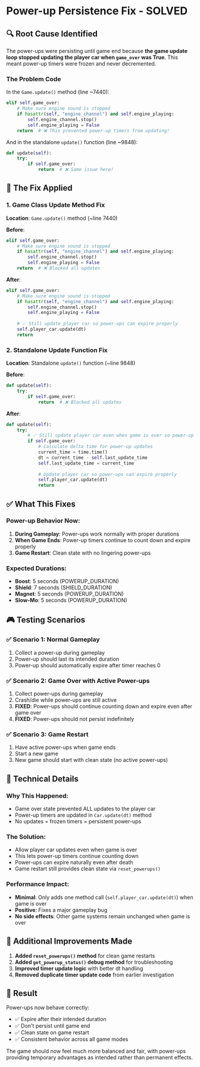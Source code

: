 # Power-up Persistence Fix - SOLVED

## 🔍 Root Cause Identified

The power-ups were persisting until game end because **the game update loop stopped updating the player car when `game_over` was True**. This meant power-up timers were frozen and never decremented.

### The Problem Code

In the `Game.update()` method (line ~7440):
```python
elif self.game_over:
    # Make sure engine sound is stopped
    if hasattr(self, "engine_channel") and self.engine_playing:
        self.engine_channel.stop()
        self.engine_playing = False
    return  # ❌ This prevented power-up timers from updating!
```

And in the standalone `update()` function (line ~9848):
```python
def update(self):
    try:
        if self.game_over:
            return  # ❌ Same issue here!
```

## 🔧 The Fix Applied

### 1. Game Class Update Method Fix
**Location**: `Game.update()` method (~line 7440)

**Before**:
```python
elif self.game_over:
    # Make sure engine sound is stopped
    if hasattr(self, "engine_channel") and self.engine_playing:
        self.engine_channel.stop()
        self.engine_playing = False
    return  # ❌ Blocked all updates
```

**After**:
```python
elif self.game_over:
    # Make sure engine sound is stopped
    if hasattr(self, "engine_channel") and self.engine_playing:
        self.engine_channel.stop()
        self.engine_playing = False
    
    # ✅ Still update player car so power-ups can expire properly
    self.player_car.update(dt)
    return
```

### 2. Standalone Update Function Fix
**Location**: Standalone `update()` function (~line 9848)

**Before**:
```python
def update(self):
    try:
        if self.game_over:
            return  # ❌ Blocked all updates
```

**After**:
```python
def update(self):
    try:
        # ✅ Still update player car even when game is over so power-ups can expire
        if self.game_over:
            # Calculate delta time for power-up updates
            current_time = time.time()
            dt = current_time - self.last_update_time
            self.last_update_time = current_time
            
            # Update player car so power-ups can expire properly
            self.player_car.update(dt)
            return
```

## ✅ What This Fixes

### Power-up Behavior Now:
1. **During Gameplay**: Power-ups work normally with proper durations
2. **When Game Ends**: Power-up timers continue to count down and expire properly
3. **Game Restart**: Clean state with no lingering power-ups

### Expected Durations:
- **Boost**: 5 seconds (POWERUP_DURATION)
- **Shield**: 7 seconds (SHIELD_DURATION)
- **Magnet**: 5 seconds (POWERUP_DURATION)  
- **Slow-Mo**: 5 seconds (POWERUP_DURATION)

## 🎮 Testing Scenarios

### ✅ Scenario 1: Normal Gameplay
1. Collect a power-up during gameplay
2. Power-up should last its intended duration
3. Power-up should automatically expire after timer reaches 0

### ✅ Scenario 2: Game Over with Active Power-ups
1. Collect power-ups during gameplay
2. Crash/die while power-ups are still active
3. **FIXED**: Power-ups should continue counting down and expire even after game over
4. **FIXED**: Power-ups should not persist indefinitely

### ✅ Scenario 3: Game Restart
1. Have active power-ups when game ends
2. Start a new game
3. New game should start with clean state (no active power-ups)

## 🔧 Technical Details

### Why This Happened:
- Game over state prevented ALL updates to the player car
- Power-up timers are updated in `Car.update(dt)` method
- No updates = frozen timers = persistent power-ups

### The Solution:
- Allow player car updates even when game is over
- This lets power-up timers continue counting down
- Power-ups can expire naturally even after death
- Game restart still provides clean state via `reset_powerups()`

### Performance Impact:
- **Minimal**: Only adds one method call (`self.player_car.update(dt)`) when game is over
- **Positive**: Fixes a major gameplay bug
- **No side effects**: Other game systems remain unchanged when game is over

## 🚀 Additional Improvements Made

1. **Added `reset_powerups()` method** for clean game restarts
2. **Added `get_powerup_status()` debug method** for troubleshooting
3. **Improved timer update logic** with better dt handling
4. **Removed duplicate timer update code** from earlier investigation

## 🎯 Result

Power-ups now behave correctly:
- ✅ Expire after their intended duration
- ✅ Don't persist until game end
- ✅ Clean state on game restart
- ✅ Consistent behavior across all game modes

The game should now feel much more balanced and fair, with power-ups providing temporary advantages as intended rather than permanent effects.
